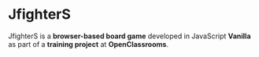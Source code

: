 # JfighterS

JfighterS is a **browser-based board game** developed in JavaScript **Vanilla** as part of a **training project** at **OpenClassrooms**.
